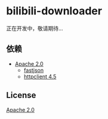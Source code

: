 # bilibili-downloader
正在开发中，敬请期待...

## 依赖
- [Apache 2.0](http://apache.org/licenses/LICENSE-2.0.txt)
  - [fastjson](https://github.com/alibaba/fastjson)
  - [httpclient 4.5](http://hc.apache.org/httpcomponents-client-4.5.x/index.html)

## License
  [Apache 2.0](http://apache.org/licenses/LICENSE-2.0.txt)
